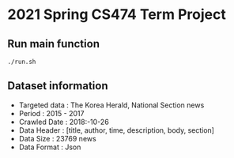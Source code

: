 # 2021 Spring CS474 Term Project

## Run main function
```
./run.sh
```

## Dataset information
- Targeted data : The Korea Herald, National Section news
- Period : 2015 - 2017
- Crawled Date : 2018:-10-26
- Data Header :  [title, author, time, description, body, section]
- Data Size : 23769 news
- Data Format : Json